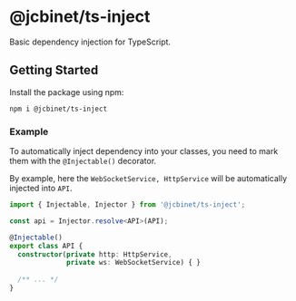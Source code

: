 # @jcbinet/ts-inject

Basic dependency injection for TypeScript.

## Getting Started
Install the package using npm:

```
npm i @jcbinet/ts-inject
```
### Example

To automatically inject dependency into your classes, you need to mark them with the `@Injectable()` decorator. 

By example, here the `WebSocketService, HttpService` will be automatically injected into `API`.
```typescript
import { Injectable, Injector } from '@jcbinet/ts-inject';

const api = Injector.resolve<API>(API);

@Injectable()
export class API {
  constructor(private http: HttpService,
              private ws: WebSocketService) { }
  
  /** ... */
}
```

